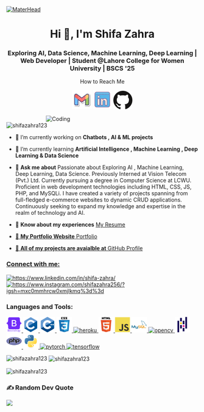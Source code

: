 [![MaterHead](https://img.etimg.com/thumb/msid-99383513,width-1000,height-700,imgsize-71074,resizemode-75/artificial-intelligence.jpg)](https://github.com/ShifaZahra/)
<h1 align="center">Hi 👋, I'm Shifa Zahra</h1>
<h3 align="center">Exploring AI, Data Science, Machine Learning, Deep Learning | Web Developer | Student @Lahore College for Women University | BSCS '25</h3>
 <!-- how to reach me -->
<p align="center">
  How to Reach Me </p>
<!-- --> 
<p align="center">
        <a href="mailto:shifazahra256@gmail.com"><img src="icons/gmail2.svg" alt="Gmail" title="gmail" width="50px"/></a>
	<a href="https://www.linkedin.com/in/shifa-zahra/"><img src="icons/linkedin.svg" alt="LinkedIn" width="50px" title="linkedin"/></a>
 	<a href="https://github.com/ShifaZahra123"><img src="icons/github.png" alt="Github" width="50px" title="github"/></a></p>

<img align="right" alt="Coding" width="400" src="https://camo.githubusercontent.com/44094a55357d0dd5b1b66569fc814021a13975fca2e6a04b85732d2cea43ac1e/68747470733a2f2f6d65646961322e67697068792e636f6d2f6d656469612f7167515567674143335066763638377150432f67697068792e6769663f6369643d65636630356534373970796c736d6b797778676a3032656f656977326c6a3775796a753631386c616b376b72726f7a662665703d76315f676966735f736561726368267269643d67697068792e6769662663743d67">

<p align="left"> <img src="https://komarev.com/ghpvc/?username=shifazahra123&label=Profile%20views&color=0e75b6&style=flat" alt="shifazahra123" /> </p>

- 🔭 I’m currently working on **Chatbots , AI & ML projects**
- 🔭 I’m currently learning **Artificial Intelligence , Machine Learning , Deep Learning & Data Science**

- 💬 **Ask me about** Passionate about Exploring AI , Machine Learning, Deep Learning, Data Science. Previously Interned at Vision Telecom (Pvt.) Ltd. Currently pursuing a degree in Computer Science at LCWU. Proficient in web development technologies including HTML, CSS, JS, PHP, and MySQLi. I have created a variety of projects spanning from full-fledged e-commerce websites to dynamic CRUD applications. Continuously seeking to expand my knowledge and expertise in the realm of technology and AI.

- 📄 **Know about my experiences** <a href="https://drive.google.com/drive/folders/1IEzZb0i2Dodxl9ilT4lzLai7QF2IMnAN?usp=sharing"> My Resume
- 🔭 **My Portfolio Website** <a href="https://shifaportfolio.netlify.app/">  Portfolio
- 🔭 **All of my projects are avaialble at**  <a href="https://github.com/ShifaZahra123/"> GitHub Profile

<h3 align="left">Connect with me:</h3>
<p align="left">
<a href="https://www.linkedin.com/in/shifa-zahra/" target="blank"><img align="center" src="https://raw.githubusercontent.com/rahuldkjain/github-profile-readme-generator/master/src/images/icons/Social/linked-in-alt.svg" alt="https://www.linkedin.com/in/shifa-zahra/" height="30" width="40" /></a>
<a href="https://www.instagram.com/shifazahra256/?igsh=mxc0mmhrcw0xmjlkmq%3d%3d" target="blank"><img align="center" src="https://raw.githubusercontent.com/rahuldkjain/github-profile-readme-generator/master/src/images/icons/Social/instagram.svg" alt="https://www.instagram.com/shifazahra256/?igsh=mxc0mmhrcw0xmjlkmq%3d%3d" height="30" width="40" /></a>
</p>

<h3 align="left">Languages and Tools:</h3>
<p align="left"> <a href="https://getbootstrap.com" target="_blank" rel="noreferrer"> <img src="https://raw.githubusercontent.com/devicons/devicon/master/icons/bootstrap/bootstrap-plain-wordmark.svg" alt="bootstrap" width="40" height="40"/> </a> <a href="https://www.cprogramming.com/" target="_blank" rel="noreferrer"> <img src="https://raw.githubusercontent.com/devicons/devicon/master/icons/c/c-original.svg" alt="c" width="40" height="40"/> </a> <a href="https://www.w3schools.com/cpp/" target="_blank" rel="noreferrer"> <img src="https://raw.githubusercontent.com/devicons/devicon/master/icons/cplusplus/cplusplus-original.svg" alt="cplusplus" width="40" height="40"/> </a> <a href="https://www.w3schools.com/css/" target="_blank" rel="noreferrer"> <img src="https://raw.githubusercontent.com/devicons/devicon/master/icons/css3/css3-original-wordmark.svg" alt="css3" width="40" height="40"/> </a> <a href="https://heroku.com" target="_blank" rel="noreferrer"> <img src="https://www.vectorlogo.zone/logos/heroku/heroku-icon.svg" alt="heroku" width="40" height="40"/> </a> <a href="https://www.w3.org/html/" target="_blank" rel="noreferrer"> <img src="https://raw.githubusercontent.com/devicons/devicon/master/icons/html5/html5-original-wordmark.svg" alt="html5" width="40" height="40"/> </a> <a href="https://developer.mozilla.org/en-US/docs/Web/JavaScript" target="_blank" rel="noreferrer"> <img src="https://raw.githubusercontent.com/devicons/devicon/master/icons/javascript/javascript-original.svg" alt="javascript" width="40" height="40"/> </a> <a href="https://www.mysql.com/" target="_blank" rel="noreferrer"> <img src="https://raw.githubusercontent.com/devicons/devicon/master/icons/mysql/mysql-original-wordmark.svg" alt="mysql" width="40" height="40"/> </a> <a href="https://opencv.org/" target="_blank" rel="noreferrer"> <img src="https://www.vectorlogo.zone/logos/opencv/opencv-icon.svg" alt="opencv" width="40" height="40"/> </a> <a href="https://pandas.pydata.org/" target="_blank" rel="noreferrer"> <img src="https://raw.githubusercontent.com/devicons/devicon/2ae2a900d2f041da66e950e4d48052658d850630/icons/pandas/pandas-original.svg" alt="pandas" width="40" height="40"/> </a> <a href="https://www.php.net" target="_blank" rel="noreferrer"> <img src="https://raw.githubusercontent.com/devicons/devicon/master/icons/php/php-original.svg" alt="php" width="40" height="40"/> </a> <a href="https://www.python.org" target="_blank" rel="noreferrer"> <img src="https://raw.githubusercontent.com/devicons/devicon/master/icons/python/python-original.svg" alt="python" width="40" height="40"/> </a> <a href="https://pytorch.org/" target="_blank" rel="noreferrer"> <img src="https://www.vectorlogo.zone/logos/pytorch/pytorch-icon.svg" alt="pytorch" width="40" height="40"/> </a> <a href="https://www.tensorflow.org" target="_blank" rel="noreferrer"> <img src="https://www.vectorlogo.zone/logos/tensorflow/tensorflow-icon.svg" alt="tensorflow" width="40" height="40"/> </a> </p>

<p><img align="left" src="https://github-readme-stats.vercel.app/api/top-langs?username=shifazahra123&show_icons=true&locale=en&layout=compact" alt="shifazahra123" /></p>

<p>&nbsp;<img align="center" src="https://github-readme-stats.vercel.app/api?username=shifazahra123&show_icons=true&locale=en" alt="shifazahra123" /></p>

<p><img align="center" src="https://github-readme-streak-stats.herokuapp.com/?user=shifazahra123&" alt="shifazahra123" /></p>

### ✍️ Random Dev Quote
![](https://quotes-github-readme.vercel.app/api?type=horizontal&theme=radical)
